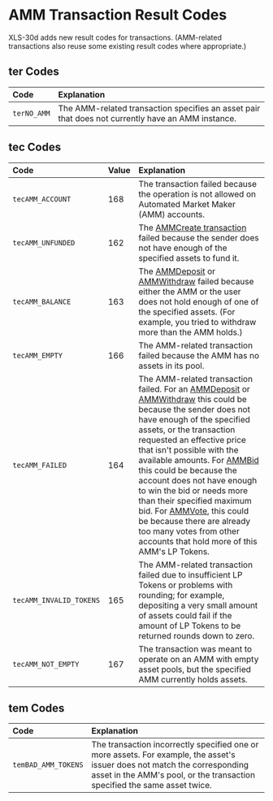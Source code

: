 # AMM Transaction Result Codes

XLS-30d adds new result codes for transactions. (AMM-related transactions also reuse some existing result codes where appropriate.)

## ter Codes

| Code             | Explanation                                               |
|:-----------------|:----------------------------------------------------------|
| `terNO_AMM`      | The AMM-related transaction specifies an asset pair that does not currently have an AMM instance. |

## tec Codes

| Code                     | Value | Explanation                             |
|:-------------------------|:------|:----------------------------------------|
| `tecAMM_ACCOUNT`         | 168   | The transaction failed because the operation is not allowed on Automated Market Maker (AMM) accounts. |
| `tecAMM_UNFUNDED`        | 162   | The [AMMCreate transaction](../transaction-types/ammcreate.md) failed because the sender does not have enough of the specified assets to fund it. |
| `tecAMM_BALANCE`         | 163   | The [AMMDeposit](../transaction-types/ammdeposit.md) or [AMMWithdraw](../transaction-types/ammwithdraw.md) failed because either the AMM or the user does not hold enough of one of the specified assets. (For example, you tried to withdraw more than the AMM holds.) |
| `tecAMM_EMPTY`           | 166   | The AMM-related transaction failed because the AMM has no assets in its pool. |
| `tecAMM_FAILED`          | 164   | The AMM-related transaction failed. For an [AMMDeposit](../transaction-types/ammdeposit.md) or [AMMWithdraw](../transaction-types/ammwithdraw.md) this could be because the sender does not have enough of the specified assets, or the transaction requested an effective price that isn't possible with the available amounts. For [AMMBid](../transaction-types/ammbid.md) this could be because the account does not have enough to win the bid or needs more than their specified maximum bid. For [AMMVote](../transaction-types/ammvote.md), this could be because there are already too many votes from other accounts that hold more of this AMM's LP Tokens. |
| `tecAMM_INVALID_TOKENS`  | 165   | The AMM-related transaction failed due to insufficient LP Tokens or problems with rounding; for example, depositing a very small amount of assets could fail if the amount of LP Tokens to be returned rounds down to zero. |
| `tecAMM_NOT_EMPTY`       | 167   | The transaction was meant to operate on an AMM with empty asset pools, but the specified AMM currently holds assets. |


## tem Codes

| Code                | Explanation                                   |
|:--------------------|:----------------------------------------------|
| `temBAD_AMM_TOKENS` | The transaction incorrectly specified one or more assets. For example, the asset's issuer does not match the corresponding asset in the AMM's pool, or the transaction specified the same asset twice. |